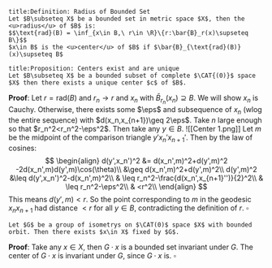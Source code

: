 ```ad-Definition
title:Definition: Radius of Bounded Set
Let $B\subseteq X$ be a bounded set in metric space $X$, then the <u>radius</u> of $B$ is:
$$\text{rad}(B) = \inf_{x\in B,\ r\in \R}\{r:\bar{B}_r(x)\supseteq B\}$$
$x\in B$ is the <u>center</u> of $B$ if $\bar{B}_{\text{rad}(B)}(x)\supseteq B$
```
```ad-Proposition
title:Proposition: Centers exist and are unique
Let $B\subseteq X$ be a bounded subset of complete $\CAT{(0)}$ space $X$ then there exists a unique center $c$ of $B$.
```
__Proof__: Let $r=\text{rad}(B)$ and $r_n\to r$ and $x_n$ with $\bar{B}_{r_n}(x_n)\supseteq B$. We will show $x_n$ is Cauchy. Otherwise, there exists some $\eps$ and subsequence of $x_n$ (wlog the entire sequence) with $d(x_n,x_{n+1})\geq 2\eps$. Take $n$ large enough so that $r_n^2<r_n^2-\eps^2$. Then take any $y\in B$.
![[Center 1.png]]
Let $m$ be the midpoint of the comparison triangle $y'x_n'x_{n+1}'$. Then by the law of cosines:
$$
\begin{align}
d(y',x_n')^2 &= d(x_n',m)^2+d(y',m)^2 -2d(x_n',m)d(y',m)\cos(\theta)\\
&\geq d(x_n',m)^2+d(y',m)^2\\
d(y',m)^2 &\leq d(y',x_n')^2-d(x_n',m)^2\\
& \leq r_n^2-\frac{d(x_n',x_{n+1}'')}{2}^2\\
& \leq r_n^2-\eps^2\\
& <r^2\\
\end{align}
$$
This means $d(y',m)<r$. So the point corresponding to $m$ in the geodesic $x_{n}x_{n+1}$  had distance $< r$ for all $y\in B$, contradicting the definition of $r$. $\square$

```ad-Corollary
Let $G$ be a group of isometrys on $\CAT(0)$ space $X$ with bounded orbit. Then there exists $x\in X$ fixed by $G$.
```
__Proof__: Take any $x\in X$, then $G\cdot x$ is a bounded set invariant under $G$. The center of $G\cdot x$ is invariant under $G$, since $G\cdot x$ is. $\square$